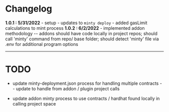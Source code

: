 # Changelog

**1.0.1 : 5/31/2022**
	- setup
	- updates to `minty deploy`
	- added gasLimit calculations to mint process
	**1.0.2 : 6/2/2022**
	- implemented addon methodology
	-- addons should have code locally in project repos; should call 'minty' command from repo/ base folder; should detect 'minty' file via .env for additional program options 

------------------------------------------------------------------------

# TODO

- update minty-deployment.json process for handling multiple contracts
-- update to handle from addon / plugin project calls

- update addon minty process to use contracts / hardhat found locally in calling project space